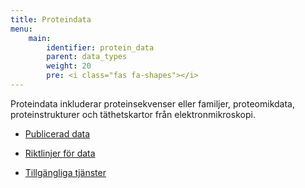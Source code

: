 ```yaml
---
title: Proteindata
menu:
    main:
        identifier: protein_data
        parent: data_types
        weight: 20
        pre: <i class="fas fa-shapes"></i>
---
```


Proteindata inkluderar proteinsekvenser eller familjer, proteomikdata, proteinstrukturer och täthetskartor från elektronmikroskopi.

* [Publicerad data](data)

* [Riktlinjer för data](guidelines)

* [Tillgängliga tjänster](services)
